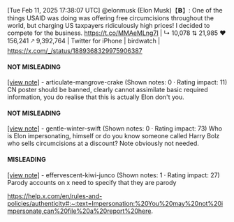 [Tue Feb 11, 2025 17:38:07 UTC] @elonmusk (Elon Musk)【𝗕】: One of the things USAID was doing was offering free circumcisions throughout the world, but charging US taxpayers ridiculously high prices! I decided to compete for the business. https://t.co/MMAeMLng7I | ↳ 10,078 ⇅ 21,985 ♥ 156,241 🡕 9,392,764 | Twitter for iPhone | birdwatch | https://x.com/_/status/1889368329975906387

#### NOT MISLEADING

[[view note]](https://x.com/i/birdwatch/n/1889394657357959459) - articulate-mangrove-crake (Shown notes: 0 · Rating impact: 11)
CN poster should be banned, clearly cannot assimilate basic required information, you do realise that this is actually Elon don't you. 

#### NOT MISLEADING

[[view note]](https://x.com/i/birdwatch/n/1889391644698616266) - gentle-winter-swift (Shown notes: 0 · Rating impact: 73)
Who is Elon impersonating, himself or do you know someone called Harry Bolz who sells circumcisions at a discount? Note obviously not needed.

#### MISLEADING

[[view note]](https://x.com/i/birdwatch/n/1889390636744450385) - effervescent-kiwi-junco (Shown notes: 1 · Rating impact: 27)
Parody accounts on x need to specify that they are parody

https://help.x.com/en/rules-and-policies/authenticity#:~:text=Impersonation:%20You%20may%20not%20impersonate,can%20file%20a%20report%20here.
